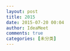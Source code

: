 ```yaml
---
layout: post
title: 2015
date: 2015-07-20 00:04
author: IdeaMeet
comments: true
categories: [未分类]
---
```


